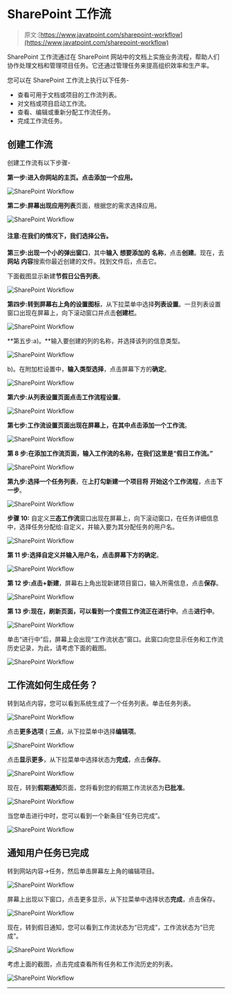 # SharePoint 工作流

> 原文:[https://www.javatpoint.com/sharepoint-workflow](https://www.javatpoint.com/sharepoint-workflow)

SharePoint 工作流通过在 SharePoint 网站中的文档上实施业务流程，帮助人们协作处理文档和管理项目任务。它还通过管理任务来提高组织效率和生产率。

您可以在 SharePoint 工作流上执行以下任务-

*   查看可用于文档或项目的工作流列表。
*   对文档或项目启动工作流。
*   查看、编辑或重新分配工作流任务。
*   完成工作流任务。

## 创建工作流

创建工作流有以下步骤-

**第一步:**进入你网站的主页。点击**添加一个应用。**

![SharePoint Workflow](../Images/e0766ce131e8cf5647b3bdef48110771.png)

**第二步:**屏幕出现**应用列表**页面，根据您的需求选择应用。

![SharePoint Workflow](../Images/7e5367c84ab6c26c7ee2f047ec1701b7.png)

#### 注意:在我们的情况下，我们选择公告。

**第三步:**出现一个小的**弹出窗口**，其中**输入** **想要添加的** **名称**，点击**创建**。现在，去**网站** **内容**搜索你最近创建的文件。找到文件后，点击它。

下面截图显示新建**节假日公告列表**。

![SharePoint Workflow](../Images/9337d8f3b702d80aceda36fbccfff1de.png)

**第四步:**转到屏幕右上角的**设置图标**，从下拉菜单中选择**列表设置**。一旦列表设置窗口出现在屏幕上，向下滚动窗口并点击**创建栏**。

![SharePoint Workflow](../Images/92a0c572979187b5eeafddd6fce60d81.png)

**第五步:a)。**输入要创建的列的名称，并选择该列的信息类型。

![SharePoint Workflow](../Images/39d314cb48a712456434c15cb7769538.png)

b)。在附加栏设置中，**输入类型选择**，点击屏幕下方的**确定**。

![SharePoint Workflow](../Images/19f90e46b12d1fff0a56fc418b4dd4b3.png)

**第六步:**从列表设置页面点击**工作流程设置**。

![SharePoint Workflow](../Images/e0766ce131e8cf5647b3bdef48110771.png)

**第七步:**工作流设置页面出现在屏幕上，在其中点击**添加一个工作流**。

![SharePoint Workflow](../Images/725c0163969949f5ee3ab12e974482d6.png)

**第 8 步:**在添加工作流页面，输入工作流的名称，在我们这里是**“假日工作流。”**

![SharePoint Workflow](../Images/9bb10b11339af06ea12a6f892853af69.png)

**第九步:**选择一个**任务列表**，在**上打勾新建一个项目将** **开始这个工作流程**，点击**下一步**。

![SharePoint Workflow](../Images/337e92c0f24d2512053080c4b5562d4f.png)

**步骤 10:** 自定义**三态工作流**窗口出现在屏幕上，向下滚动窗口，在任务详细信息中，选择任务分配给:自定义，并输入要为其分配任务的用户名。

![SharePoint Workflow](../Images/4c55609097447774ffd69f4fa9ac26d5.png)

**第 11 步:**选择自定义并输入用户名，点击屏幕下方的**确定**。

![SharePoint Workflow](../Images/dee219b5fd402f435aa3d101c878787d.png)

**第 12 步:**点击**+新建**，屏幕右上角出现新建项目窗口，输入所需信息，点击**保存**。

![SharePoint Workflow](../Images/ec5d91c700880963e09fa29ea8f63d55.png)

**第 13 步:**现在，刷新页面，可以看到一个度假工作流正在**进行中**。点击**进行中**。

![SharePoint Workflow](../Images/66888c65aa2ad91c043122e5847291e8.png)

单击“进行中”后，屏幕上会出现“工作流状态”窗口。此窗口向您显示任务和工作流历史记录，为此，请考虑下面的截图。

![SharePoint Workflow](../Images/64cd6de7f77b726f1b2708a51f62035d.png)

## 工作流如何生成任务？

转到站点内容，您可以看到系统生成了一个任务列表。单击任务列表。

![SharePoint Workflow](../Images/52756710307976713eecbe280c6b925e.png)

点击**更多选项** ( **三点**，从下拉菜单中选择**编辑项**。

![SharePoint Workflow](../Images/20a61c59fb66bfe0d989142e85002045.png)

点击**显示更多**，从下拉菜单中选择状态为**完成**，点击**保存**。

![SharePoint Workflow](../Images/bd0d2e106e56d78b5c2c0178669358c2.png)

现在，转到**假期通知**页面，您将看到您的假期工作流状态为**已批准**。

![SharePoint Workflow](../Images/3b5714b2fefeb8b32436a86153034f1c.png)

当您单击进行中时，您可以看到一个新条目“任务已完成”。

![SharePoint Workflow](../Images/edf69530d0a323df55aa82bf8a227090.png)

## 通知用户任务已完成

转到网站内容->任务，然后单击屏幕左上角的编辑项目。

![SharePoint Workflow](../Images/188240c242ef9a6c7691ccb32cd3f7de.png)

屏幕上出现以下窗口，点击更多显示，从下拉菜单中选择状态**完成**，点击保存。

![SharePoint Workflow](../Images/22a3e45e5e3fd7fa43aa4cc1d8d60acd.png)

现在，转到假日通知，您可以看到工作流状态为“已完成”，工作流状态为“已完成”。

![SharePoint Workflow](../Images/9d3d59236d858e6f97abd8fe69978118.png)

考虑上面的截图，点击完成查看所有任务和工作流历史的列表。

![SharePoint Workflow](../Images/a831be3dcc29dcdefcf72b2e38a04ccc.png)

* * *